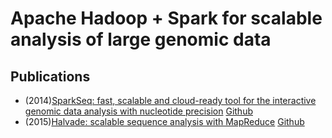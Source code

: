 # Apache Hadoop + Spark for scalable analysis of large genomic data

## Publications
- (2014)[SparkSeq: fast, scalable and cloud-ready tool for the interactive genomic data analysis with nucleotide precision](https://academic.oup.com/bioinformatics/article/30/18/2652/2475607) [Github](https://github.com/PAA-NCIC/SparkSeq)
- (2015)[Halvade: scalable sequence analysis with MapReduce](https://academic.oup.com/bioinformatics/article/31/15/2482/188534) [Github](https://github.com/biointec/halvade)
